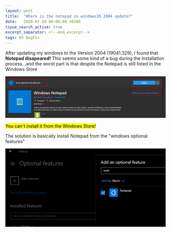 ```yaml
---
layout: post
title:  "Where is the notepad in windows10 2004 update?"
date:   2020-07-20 00:00:00 +0200
tipue_search_active: true
excerpt_separator: <!--end_excerpt-->
tags: OS BugFix
---
```


After updating my windows to the Version 2004 (19041.329), I found that **Notepad disapeared!** This seems some kind of a bug during the installation process...and the worst part is that despite the Notepad is still listed in the Windows Store

![notepad in windows store](/img/posts/notepad/notepad%20windows%20store.png)

<mark>You can´t install it from the Windows Store!</mark>

<!--end_excerpt-->

The solution is basically install Notepad from the "windows optional features"

![notepad optional features windows10](/img/posts/notepad/notepad%20optional%20features%20windows10.png)
